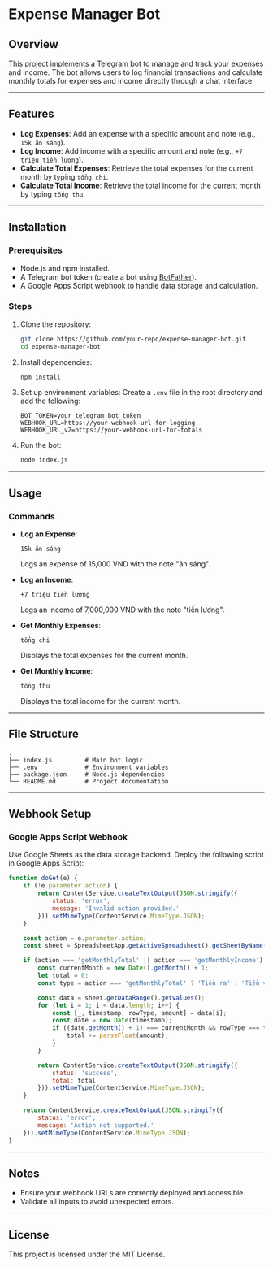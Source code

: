 # Expense Manager Bot

## Overview
This project implements a Telegram bot to manage and track your expenses and income. The bot allows users to log financial transactions and calculate monthly totals for expenses and income directly through a chat interface.

---

## Features

- **Log Expenses**: Add an expense with a specific amount and note (e.g., `15k ăn sáng`).
- **Log Income**: Add income with a specific amount and note (e.g., `+7 triệu tiền lương`).
- **Calculate Total Expenses**: Retrieve the total expenses for the current month by typing `tổng chi`.
- **Calculate Total Income**: Retrieve the total income for the current month by typing `tổng thu`.

---

## Installation

### Prerequisites
- Node.js and npm installed.
- A Telegram bot token (create a bot using [BotFather](https://core.telegram.org/bots#botfather)).
- A Google Apps Script webhook to handle data storage and calculation.

### Steps
1. Clone the repository:
   ```bash
   git clone https://github.com/your-repo/expense-manager-bot.git
   cd expense-manager-bot
   ```
2. Install dependencies:
   ```bash
   npm install
   ```
3. Set up environment variables:
   Create a `.env` file in the root directory and add the following:
   ```env
   BOT_TOKEN=your_telegram_bot_token
   WEBHOOK_URL=https://your-webhook-url-for-logging
   WEBHOOK_URL_v2=https://your-webhook-url-for-totals
   ```
4. Run the bot:
   ```bash
   node index.js
   ```

---

## Usage

### Commands
- **Log an Expense**:
  ```
  15k ăn sáng
  ```
  Logs an expense of 15,000 VND with the note "ăn sáng".

- **Log an Income**:
  ```
  +7 triệu tiền lương
  ```
  Logs an income of 7,000,000 VND with the note "tiền lương".

- **Get Monthly Expenses**:
  ```
  tổng chi
  ```
  Displays the total expenses for the current month.

- **Get Monthly Income**:
  ```
  tổng thu
  ```
  Displays the total income for the current month.

---

## File Structure

```plaintext
.
├── index.js         # Main bot logic
├── .env             # Environment variables
├── package.json     # Node.js dependencies
└── README.md        # Project documentation
```

---

## Webhook Setup

### Google Apps Script Webhook
Use Google Sheets as the data storage backend. Deploy the following script in Google Apps Script:

```javascript
function doGet(e) {
    if (!e.parameter.action) {
        return ContentService.createTextOutput(JSON.stringify({
            status: 'error',
            message: 'Invalid action provided.'
        })).setMimeType(ContentService.MimeType.JSON);
    }

    const action = e.parameter.action;
    const sheet = SpreadsheetApp.getActiveSpreadsheet().getSheetByName('Sheet1');

    if (action === 'getMonthlyTotal' || action === 'getMonthlyIncome') {
        const currentMonth = new Date().getMonth() + 1;
        let total = 0;
        const type = action === 'getMonthlyTotal' ? 'Tiền ra' : 'Tiền vào';

        const data = sheet.getDataRange().getValues();
        for (let i = 1; i < data.length; i++) {
            const [_, timestamp, rowType, amount] = data[i];
            const date = new Date(timestamp);
            if ((date.getMonth() + 1) === currentMonth && rowType === type) {
                total += parseFloat(amount);
            }
        }

        return ContentService.createTextOutput(JSON.stringify({
            status: 'success',
            total: total
        })).setMimeType(ContentService.MimeType.JSON);
    }

    return ContentService.createTextOutput(JSON.stringify({
        status: 'error',
        message: 'Action not supported.'
    })).setMimeType(ContentService.MimeType.JSON);
}
```

---

## Notes
- Ensure your webhook URLs are correctly deployed and accessible.
- Validate all inputs to avoid unexpected errors.

---

## License
This project is licensed under the MIT License.

